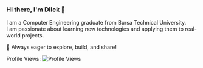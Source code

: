 ### Hi there, I'm Dilek 👋

I am a Computer Engineering graduate from Bursa Technical University.  
I am passionate about learning new technologies and applying them to real-world projects.  

🚀 Always eager to explore, build, and share!  


<!--
**Dilekyilmazz/Dilekyilmazz** is a ✨ _special_ ✨ repository because its `README.md` (this file) appears on your GitHub profile.

Here are some ideas to get you started:

- 🔭 I’m currently working on ...
- 🌱 I’m currently learning ...
- 👯 I’m looking to collaborate on ...
- 🤔 I’m looking for help with ...
- 💬 Ask me about ...
- 📫 How to reach me: ...
- 😄 Pronouns: ...
- ⚡ Fun fact: ...
-->

Profile Views:
![Profile Views](https://komarev.com/ghpvc/?username=Dilekyilmazz&color=blueviolet)
